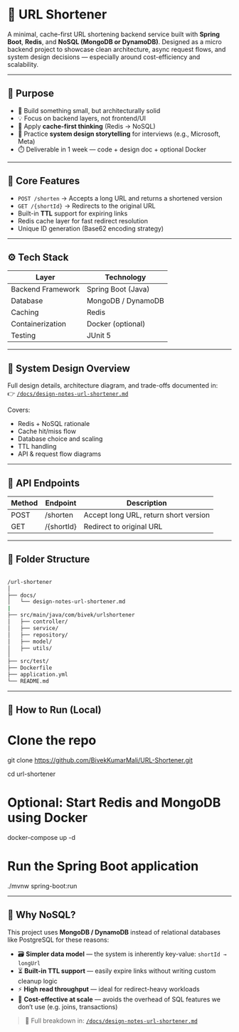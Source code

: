 # 🔗 URL Shortener

A minimal, cache-first URL shortening backend service built with **Spring Boot**, **Redis**, and **NoSQL (MongoDB or DynamoDB)**. Designed as a micro backend project to showcase clean architecture, async request flows, and system design decisions — especially around cost-efficiency and scalability.

---

## 📌 Purpose

- 🎯 Build something small, but architecturally solid
- 💡 Focus on backend layers, not frontend/UI
- 🔁 Apply **cache-first thinking** (Redis → NoSQL)
- 🧠 Practice **system design storytelling** for interviews (e.g., Microsoft, Meta)
- ⏱️ Deliverable in 1 week — code + design doc + optional Docker

---

## 🚀 Core Features

- `POST /shorten` → Accepts a long URL and returns a shortened version
- `GET /{shortId}` → Redirects to the original URL
- Built-in **TTL** support for expiring links
- Redis cache layer for fast redirect resolution
- Unique ID generation (Base62 encoding strategy)

---

## ⚙️ Tech Stack

| Layer             | Technology            |
|-------------------|------------------------|
| Backend Framework | Spring Boot (Java)     |
| Database          | MongoDB / DynamoDB     |
| Caching           | Redis                  |
| Containerization  | Docker (optional)      |
| Testing           | JUnit 5                |

---

## 📐 System Design Overview

Full design details, architecture diagram, and trade-offs documented in:  
👉 [`/docs/design-notes-url-shortener.md`](./docs/design-notes-url-shortener.md)

Covers:
- Redis + NoSQL rationale
- Cache hit/miss flow
- Database choice and scaling
- TTL handling
- API & request flow diagrams

---

## 📮 API Endpoints

| Method | Endpoint       | Description                            |
|--------|----------------|----------------------------------------|
| POST   | /shorten       | Accept long URL, return short version  |
| GET    | /{shortId}     | Redirect to original URL               |

---

## 📁 Folder Structure

```bash

/url-shortener
│
├── docs/
│   └── design-notes-url-shortener.md
|
├── src/main/java/com/bivek/urlshortener
│   ├── controller/
│   ├── service/
│   ├── repository/
│   ├── model/
│   ├── utils/
│
├── src/test/
├── Dockerfile
├── application.yml
└── README.md
```

---

## 🧪 How to Run (Local)

# Clone the repo
git clone https://github.com/BivekKumarMali/URL-Shortener.git

cd url-shortener

# Optional: Start Redis and MongoDB using Docker
docker-compose up -d

# Run the Spring Boot application
./mvnw spring-boot:run

---

## 🧠 Why NoSQL?

This project uses **MongoDB / DynamoDB** instead of relational databases like PostgreSQL for these reasons:

- 🗃️ **Simpler data model** — the system is inherently key-value: `shortId → longUrl`
- ⏳ **Built-in TTL support** — easily expire links without writing custom cleanup logic
- ⚡ **High read throughput** — ideal for redirect-heavy workloads
- 💸 **Cost-effective at scale** — avoids the overhead of SQL features we don’t use (e.g. joins, transactions)

> 📝 Full breakdown in: [`/docs/design-notes-url-shortener.md`](./docs/design-notes-url-shortener.md)
